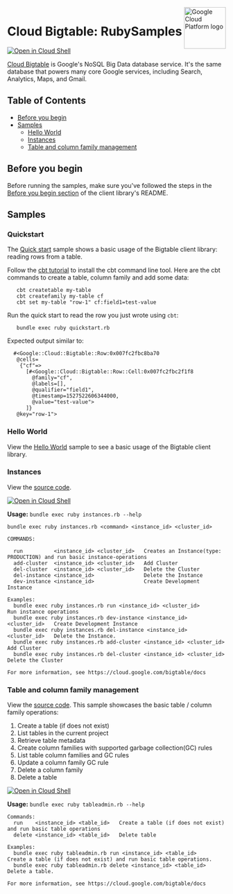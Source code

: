 <img src="https://avatars2.githubusercontent.com/u/2810941?v=3&s=96" alt="Google Cloud Platform logo" title="Google Cloud Platform" align="right" height="96" width="96"/>

# Cloud Bigtable: RubySamples

[![Open in Cloud Shell][shell_img]][shell_link]

[Cloud Bigtable](https://cloud.google.com/bigtable/docs/) is Google&#x27;s NoSQL Big Data database service. It&#x27;s the same database that powers many core Google services, including Search, Analytics, Maps, and Gmail.

## Table of Contents

<!-- START doctoc generated TOC please keep comment here to allow auto update -->
<!-- DON'T EDIT THIS SECTION, INSTEAD RE-RUN doctoc TO UPDATE -->


- [Before you begin](#before-you-begin)
- [Samples](#samples)
  - [Hello World](#hello-world)
  - [Instances](#instances)
  - [Table and column family management](#table-and-column-family-management)

<!-- END doctoc generated TOC please keep comment here to allow auto update -->


## Before you begin

Before running the samples, make sure you've followed the steps in the
[Before you begin section](../README.md#before-you-begin) of the client
library's README.

## Samples

### Quickstart
The [Quick start](quickstart.rb) sample shows a basic usage of the Bigtable client library: reading rows from a table.

Follow the [cbt tutorial](https://cloud.google.com/bigtable/docs/quickstart-cbt) to install the cbt command line tool.
Here are the cbt commands to create a table, column family and add some data:
```
   cbt createtable my-table
   cbt createfamily my-table cf
   cbt set my-table "row-1" cf:field1=test-value
```

Run the quick start to read the row you just wrote using `cbt`:
```
   bundle exec ruby quickstart.rb
```
Expected output similar to:
```
  #<Google::Cloud::Bigtable::Row:0x007fc2fbc8ba70
   @cells=
    {"cf"=>
      [#<Google::Cloud::Bigtable::Row::Cell:0x007fc2fbc2f1f8
        @family="cf",
        @labels=[],
        @qualifier="field1",
        @timestamp=1527522606344000,
        @value="test-value">
      ]}
   @key="row-1">
```

### Hello World

View the [Hello World][hello_world_directory] sample to see a basic usage of
the Bigtable client library.

### Instances

View the [source code][instances_0_code].

[![Open in Cloud Shell][shell_img]](https://console.cloud.google.com/cloudshell/open?git_repo=https://github.com/googleapis/google-cloud-ruby&page=editor&open_in_editor=google-cloud-bigtable/samples/instances.rb,samples/README.md)

__Usage:__ `bundle exec ruby instances.rb --help`

```
bundle exec ruby instances.rb <command> <instance_id> <cluster_id>

COMMANDS:

  run          <instance_id> <cluster_id>   Creates an Instance(type: PRODUCTION) and run basic instance-operations
  add-cluster  <instance_id> <cluster_id>   Add Cluster
  del-cluster  <instance_id> <cluster_id>   Delete the Cluster
  del-instance <instance_id>                Delete the Instance
  dev-instance <instance_id>                Create Development Instance

Examples:
  bundle exec ruby instances.rb run <instance_id> <cluster_id>            Run instance operations
  bundle exec ruby instances.rb dev-instance <instance_id> <cluster_id>   Create Development Instance
  bundle exec ruby instances.rb del-instance <instance_id> <cluster_id>   Delete the Instance.
  bundle exec ruby instances.rb add-cluster <instance_id> <cluster_id>    Add Cluster
  bundle exec ruby instances.rb del-cluster <instance_id> <cluster_id>    Delete the Cluster

For more information, see https://cloud.google.com/bigtable/docs
```

### Table and column family management

View the [source code](tableadmin_code).
This sample showcases the basic table / column family operations:
1. Create a table (if does not exist)
2. List tables in the current project
3. Retrieve table metadata
4. Create column families with supported garbage collection(GC) rules
5. List table column families and GC rules
6. Update a column family GC rule
7. Delete a column family
8. Delete a table

[![Open in Cloud Shell][shell_img]](https://console.cloud.google.com/cloudshell/open?git_repo=https://github.com/googleapis/google-cloud-ruby&page=editor&page=editor&open_in_editor=google-cloud-bigtable/samples/tableadmin.rb,samples/README.md)

__Usage:__ `bundle exec ruby tableadmin.rb --help`

```
Commands:
  run    <instance_id> <table_id>   Create a table (if does not exist) and run basic table operations
  delete <instance_id> <table_id>   Delete table

Examples:
  bundle exec ruby tableadmin.rb run <instance_id> <table_id>     Create a table (if does not exist) and run basic table operations.
  bundle exec ruby tableadmin.rb delete <instance_id> <table_id>  Delete a table.

For more information, see https://cloud.google.com/bigtable/docs
```
[instances_0_docs]: https://cloud.google.com/bigtable/docs/
[instances_0_code]: instances.rb
[tableadmin_code]: tableadmin.rb

[hello_world_directory]: hello-world

[shell_img]: //gstatic.com/cloudssh/images/open-btn.png
[shell_link]: https://console.cloud.google.com/cloudshell/open?git_repo=https://github.com/googleapis/google-cloud-ruby&page=editor&open_in_editor=google-cloud-bigtable/samples/README.md
